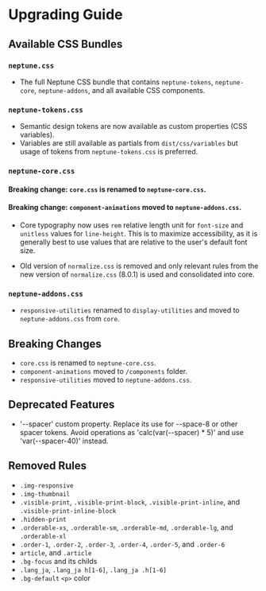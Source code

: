 # Upgrading Guide

## Available CSS Bundles

### `neptune.css`

- The full Neptune CSS bundle that contains `neptune-tokens`, `neptune-core`, `neptune-addons`, and all available CSS components.

### `neptune-tokens.css`

- Semantic design tokens are now available as custom properties (CSS variables).
- Variables are still available as partials from `dist/css/variables` but usage of tokens from `neptune-tokens.css` is preferred.

### `neptune-core.css`

#### Breaking change: `core.css` is renamed to `neptune-core.css`.

#### Breaking change: `component-animations` moved to `neptune-addons.css`.

- Core typography now uses `rem` relative length unit for `font-size` and `unitless` values for `line-height`. This is to maximize accessibility, as it is generally best to use values that are relative to the user's default font size.

- Old version of `normalize.css` is removed and only relevant rules from the new version of `normalize.css` (8.0.1) is used and consolidated into core.

### `neptune-addons.css`

- `responsive-utilities` renamed to `display-utilities` and moved to `neptune-addons.css` from `core`.

## Breaking Changes

- `core.css` is renamed to `neptune-core.css`.
- `component-animations` moved to `/components` folder.
- `responsive-utilities` moved to `neptune-addons.css`.

## Deprecated Features

- '--spacer' custom property. Replace its use for --space-8 or other spacer tokens. Avoid operations as 'calc(var(--spacer) \* 5)' and use 'var(--spacer-40)' instead.

## Removed Rules

- `.img-responsive`
- `.img-thumbnail`
- `.visible-print`, `.visible-print-block`, `.visible-print-inline`, and `.visible-print-inline-block`
- `.hidden-print`
- `.orderable-xs`, `.orderable-sm`, `.orderable-md`, `.orderable-lg`, and `.orderable-xl`
- `.order-1`, `.order-2`, `.order-3`, `.order-4`, `.order-5`, and `.order-6`
- `article`, and `.article`
- `.bg-focus` and its childs
- `.lang_ja`, `.lang_ja h[1-6]`, `.lang_ja .h[1-6]`
- `.bg-default` `<p>` color
